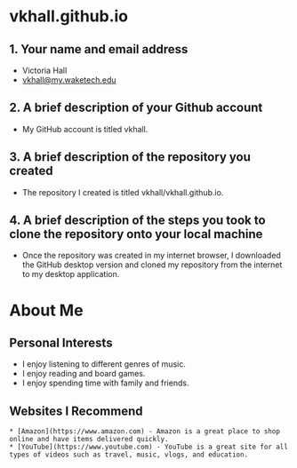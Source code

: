 # vkhall.github.io

## 1. Your name and email address
* Victoria Hall 
* vkhall@my.waketech.edu
		
## 2. A brief description of your Github account
* My GitHub account is titled vkhall.

## 3. A brief description of the repository you created
* The repository I created is titled vkhall/vkhall.github.io.

## 4. A brief description of the steps you took to clone the repository onto your local machine
* Once the repository was created in my internet browser, I downloaded the GitHub desktop version and cloned my repository from the internet to my desktop application. 


# About Me 

## Personal Interests
* I enjoy  listening to different genres of music. 
* I enjoy reading and board games. 
* I enjoy spending time with family and friends.

## Websites I Recommend
	* [Amazon](https://www.amazon.com) - Amazon is a great place to shop online and have items delivered quickly. 
	* [YouTube](https://www.youtube.com) - YouTube is a great site for all types of videos such as travel, music, vlogs, and education. 
